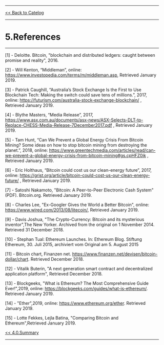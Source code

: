 ***

[<< Back to Catelog](0.Catalog.md)

*** 

# 5.References

***

[1] - Deloitte. Bitcoin, "blockchain and distributed ledgers: caught between promise and reality", 2016.

[2] - Will Kenton, “Middleman”, online: https://www.investopedia.com/terms/m/middleman.asp, Retrieved January 2019. 

[3] - Patrick Caughill, “Australia’s Stock Exchange Is the First to Use Blockchain Tech: Making the switch could save tens of millions.”, 2017, online: https://futurism.com/australia-stock-exchange-blockchain/ , Retrieved January 2019. 

[4] - Blythe Masters, “Media Release”, 2017, https://www.asx.com.au/documents/asx-news/ASX-Selects-DLT-to-Replace-CHESS-Media-Release-7December2017.pdf , Retrieved January 2019.

[5] - Tam Hunt, “Can We Prevent a Global Energy Crisis From Bitcoin Mining? Some ideas on how to stop bitcoin mining from destroying the planet.”, 2018, online: https://www.greentechmedia.com/articles/read/can-we-prevent-a-global-energy-crisis-from-bitcoin-mining#gs.cpHFZ0ik , Retrieved January 2019.

[6] - Eric Holthaus, “Bitcoin could cost us our clean-energy future”, 2017, online: https://grist.org/article/bitcoin-could-cost-us-our-clean-energy-future/ , Retrieved January 2019. 

[7] - Satoshi Nakamoto, "Bitcoin: A Peer-to-Peer Electronic Cash System" (PDF). Bitcoin.org. Retrieved January 2019.

[8] - Charles Lee, "Ex-Googler Gives the World a Better Bitcoin", online: https://www.wired.com/2013/08/litecoin/, Retrieved January 2019.

[9] - Davis Joshua, "The Crypto-Currency: Bitcoin and its mysterious inventor",The New Yorker. Archived from the original on 1 November 2014. Retrieved 31 December 2018.

[10] - Stephan Tual: Ethereum Launches. In: Ethereum Blog. Stiftung Ethereum, 30. Juli 2015, archiviert vom Original am 5. August 2015

[11] - Bitcoin chart, Finanzen net. https://www.finanzen.net/devisen/bitcoin-dollar/chart. Retrieved December 2018.

[12] - Vitalik Buterin, "A next generation smart contract and decentralized application platform", Retrieved December 2018.

[13] - Blockgeeks, "What is Ethereum? The Most Comprehensive Guide Ever!",2019, online: https://blockgeeks.com/guides/what-is-ethereum/. Retrieved January 2019.

[14] - "Ether",2019, online: https://www.ethereum.org/ether. Retrieved January 2019.

[15] - Lotte Fekkes, Lejla Batina, "Comparing Bitcoin and Ethereum",Retrieved January 2019.


[<< 4.0.Summary](4.0.Summary.md)

***
